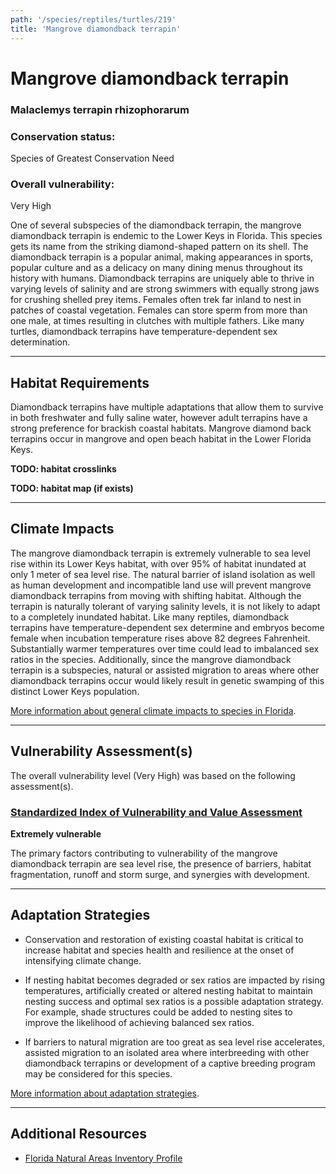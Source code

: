 ```yaml
---
path: '/species/reptiles/turtles/219'
title: 'Mangrove diamondback terrapin'
---
```


# Mangrove diamondback terrapin

### Malaclemys terrapin rhizophorarum

<div id="TopSection">



<div>

### Conservation status:

Species of Greatest Conservation Need

### Overall vulnerability:

Very High

</div>
</div>

One of several subspecies of the diamondback terrapin, the mangrove diamondback terrapin is endemic to the Lower Keys in Florida.  This species gets its name from the striking diamond-shaped pattern on its shell.  The diamondback terrapin is a popular animal, making appearances in sports, popular culture and as a delicacy on many dining menus throughout its history with humans.  Diamondback terrapins are uniquely able to thrive in varying levels of salinity and are strong swimmers with equally strong jaws for crushing shelled prey items.  Females often trek far inland to nest in patches of coastal vegetation.  Females can store sperm from more than one male, at times resulting in clutches with multiple fathers.  Like many turtles, diamondback terrapins have temperature-dependent sex determination.

<hr />

## Habitat Requirements



Diamondback terrapins have multiple adaptations that allow them to survive in both freshwater and fully saline water, however adult terrapins have a strong preference for brackish coastal habitats.   Mangrove diamond back terrapins occur in mangrove and open beach habitat in the Lower Florida Keys.

**TODO: habitat crosslinks**

**TODO: habitat map (if exists)**

<hr />

## Climate Impacts

The mangrove diamondback terrapin is extremely vulnerable to sea level rise within its Lower Keys habitat, with over 95% of habitat inundated at only 1 meter of sea level rise.  The natural barrier of island isolation as well as human development and incompatible land use will prevent mangrove diamondback terrapins from moving with shifting habitat.  Although the terrapin is naturally tolerant of varying salinity levels, it is not likely to adapt to a completely inundated habitat.  Like many reptiles, diamondback terrapins have temperature-dependent sex determine and embryos become female when incubation temperature rises above 82 degrees Fahrenheit.   Substantially warmer temperatures over time could lead to imbalanced sex ratios in the species.   Additionally, since the mangrove diamondback terrapin is a subspecies, natural or assisted migration to areas where other diamondback terrapins occur would likely result in genetic swamping of this distinct Lower Keys population.

[More information about general climate impacts to species in Florida](/impacts/species).



<hr />

## Vulnerability Assessment(s)

The overall vulnerability level (Very High) was based on the following assessment(s).
#### 
<div class="vulnerability-header">
<h3><a href="/impacts/vulnerability/sivva/species">Standardized Index of Vulnerability and Value Assessment</a></h3>
<b class="extreme">Extremely vulnerable</b>
</div> 

The primary factors contributing to vulnerability of the mangrove diamondback terrapin are sea level rise, the presence of barriers, habitat fragmentation, runoff and storm surge, and synergies with development.


<hr />

## Adaptation Strategies

- Conservation and restoration of existing coastal habitat is critical to increase habitat and species health and resilience at the onset of intensifying climate change.

- If nesting habitat becomes degraded or sex ratios are impacted by rising temperatures, artificially created or altered nesting habitat to maintain nesting success and optimal sex ratios is a possible adaptation strategy.  For example, shade structures could be added to nesting sites to improve the likelihood of achieving balanced sex ratios.

- If barriers to natural migration are too great as sea level rise accelerates, assisted migration to an isolated area where interbreeding with other diamondback terrapins or development of a captive breeding program may be considered for this species.

[More information about adaptation strategies](/strategies).

<hr />


## Additional Resources

- [Florida Natural Areas Inventory Profile](http://www.fnai.org/FieldGuide/pdf/Malaclemys_terrapin.PDF)
